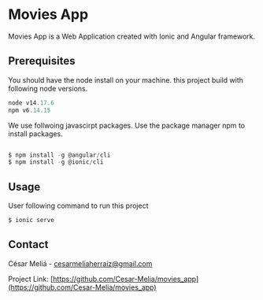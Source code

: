 # Movies App


Movies App is a Web  Application created with Ionic and Angular framework.



## Prerequisites

You should have the node install on your machine. this project build with following node versions.

```jsx
node v14.17.6
npm v6.14.15
```

We use follwoing javascirpt packages. Use the package manager npm to install packages.

```jsx

$ npm install -g @angular/cli
$ npm install -g @ionic/cli
```



## **Usage**

User following command to run this project

```jsx
$ ionic serve
```



## **Contact**

César Meliá - [cesarmeliaherraiz@gmail.com](mailto:cesarmeliaherraiz@gmail.com)

Project Link: [https://github.com/Cesar-Melia/movies_app](https://github.com/Cesar-Melia/movies_app)

##
